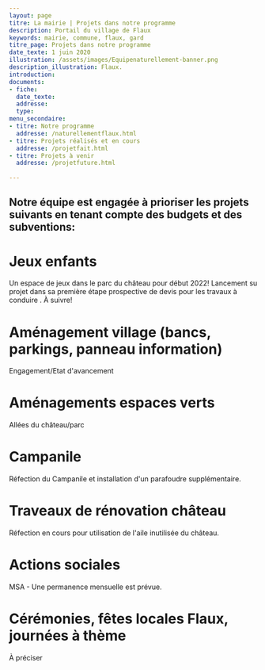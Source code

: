 ```yaml
---
layout: page
titre: La mairie | Projets dans notre programme
description: Portail du village de Flaux
keywords: mairie, commune, flaux, gard
titre_page: Projets dans notre programme
date_texte: 1 juin 2020
illustration: /assets/images/Equipenaturellement-banner.png
description_illustration: Flaux.
introduction: 
documents:
- fiche: 
  date_texte: 
  addresse: 
  type: 
menu_secondaire:
- titre: Notre programme
  addresse: /naturellementflaux.html
- titre: Projets réalisés et en cours
  addresse: /projetfait.html
- titre: Projets à venir
  addresse: /projetfuture.html
  
---
```

## Notre équipe est engagée à prioriser les projets suivants en tenant compte des budgets et des subventions:


# Jeux enfants  
Un  espace  de jeux dans le parc du château pour début 2022!  Lancement su projet dans sa première étape prospective de devis pour les travaux à conduire . À suivre!  

# Aménagement village (bancs, parkings, panneau information)
Engagement/Etat d'avancement

# Aménagements espaces verts 
Allées du château/parc 

# Campanile
Réfection du Campanile et installation d'un parafoudre supplémentaire.

# Traveaux de rénovation château 
Réfection en cours pour utilisation de l'aile inutilisée du château.

# Actions sociales 
MSA - Une permanence mensuelle est prévue.

# Cérémonies, fêtes locales Flaux, journées à thème  
À préciser




  

